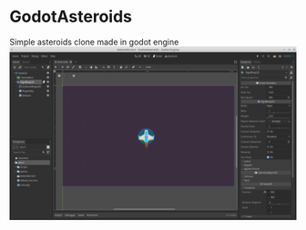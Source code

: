# GodotAsteroids
Simple asteroids clone made in godot engine
![Godot Asteroids Preview](/godot_asteroids.png)
